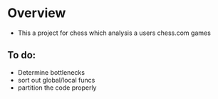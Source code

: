# Overview
- This a project for chess which analysis a users chess.com games

## To do:
- Determine bottlenecks
- sort out global/local funcs
- partition the code properly
